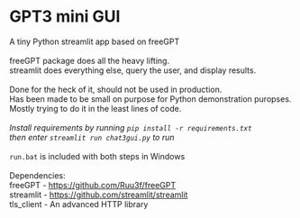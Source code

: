 # GPT3 mini GUI
A tiny Python streamlit app based on freeGPT 
<br>
<br>
freeGPT package does all the heavy lifting. 
<br>
streamlit does everything else, query the user, and display results.
<br>
<br>
Done for the heck of it, should not be used in production.
<br>
Has been made to be small on purpose for Python demonstration puropses.
<br>
Mostly trying to do it in the least lines of code.
<br>
<br>
*Install requirements by running `pip install -r requirements.txt`*
<br>
*then enter `streamlit run chat3gui.py` to run*
<br>
<br>
`run.bat` is included with both steps in Windows
<br>
<br>
Dependencies:
<br>
freeGPT - https://github.com/Ruu3f/freeGPT
<br>
streamlit - https://github.com/streamlit/streamlit
<br>
tls_client - An advanced HTTP library
<br>
